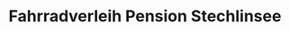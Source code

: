---
title: "Fahrradverleih Pension Stechlinsee"
url: /stechlin/fahrradverleih-pension-stechlinsee/
shop: Mieten
---